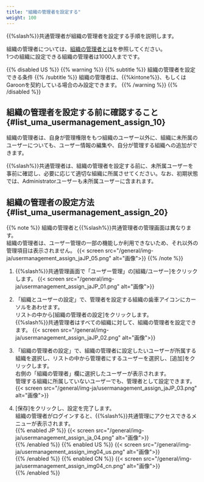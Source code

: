 ```yaml
---
title: "組織の管理者を設定する"
weight: 100
---
```

{{%slash%}}共通管理者が組織の管理者を設定する手順を説明します。

組織の管理者については、[組織の管理者とは](/general/ja/admin/list_administrator/list_type_of_administrator/whatisumaadmin.html)を参照してください。  
1つの組織に設定できる組織の管理者は1000人までです。  

{{% disabled US %}}
{{% warning %}}
{{% subtitle %}}
組織の管理者を設定できる条件
{{% /subtitle %}}
組織の管理者は、{{%kintone%}}、もしくはGaroonを契約している場合のみ設定できます。
{{% /warning %}}
{{% /disabled %}}

## 組織の管理者を設定する前に確認すること {#list_uma_usermanagement_assign_10}

組織の管理者は、自身が管理権限をもつ組織のユーザー以外に、組織に未所属のユーザーについても、ユーザー情報の編集や、自分が管理する組織への追加ができます。  

{{%slash%}}共通管理者は、組織の管理者を設定する前に、未所属ユーザーを事前に確認し、必要に応じて適切な組織に所属させてください。なお、初期状態では、Administratorユーザーも未所属ユーザーに含まれます。

## 組織の管理者の設定方法 {#list_uma_usermanagement_assign_20}

{{% note %}}
組織の管理者と{{%slash%}}共通管理者の管理画面は異なります。  
組織の管理者は、ユーザー管理の一部の機能しか利用できないため、それ以外の管理項目は表示されません。
{{< screen src="/general/img-ja/usermanagement_assign_jaJP_05.png"  alt="画像">}}
{{% /note %}}

1. {{%slash%}}共通管理画面で「ユーザー管理」の[組織/ユーザー]をクリックします。
  {{< screen src="/general/img-ja/usermanagement_assign_jaJP_01.png"  alt="画像">}}

1. 「組織とユーザーの設定」で、管理者を設定する組織の歯車アイコンにカーソルをあわせます。  
  リストの中から[組織の管理者の設定]をクリックします。  
  {{%slash%}}共通管理者はすべての組織に対して、組織の管理者を設定できます。
  {{< screen src="/general/img-ja/usermanagement_assign_jaJP_02.png"  alt="画像">}}

1. 「組織の管理者の設定」で、組織の管理者に設定したいユーザーが所属する組織を選択し、リストの中から管理者にするユーザーを選択し、[追加]をクリックします。  
  右側の「組織の管理者」欄に選択したユーザーが表示されます。  
  管理する組織に所属していないユーザーでも、管理者として設定できます。
  {{< screen src="/general/img-ja/usermanagement_assign_jaJP_03.png"  alt="画像">}}

1. [保存]をクリックし、設定を完了します。  
  組織の管理者がログインすると、{{%slash%}}共通管理にアクセスできるメニューが表示されます。  
  {{% enabled JP %}}
  {{< screen src="/general/img-ja/usermanagement_assign_ja_04.png"  alt="画像">}}  
  {{% /enabled %}}
  {{% enabled US %}}
  {{< screen src="/general/img-ja/usermanagement_assign_img04_us.png"  alt="画像">}}  
  {{% /enabled %}}
  {{% enabled CN %}}
  {{< screen src="/general/img-ja/usermanagement_assign_img04_cn.png"  alt="画像">}}  
  {{% /enabled %}}
